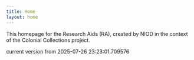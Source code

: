 ```yaml
---
title: Home
layout: home
---
```


This homepage for the Research Aids (RA), created by NIOD in the context of the Colonial Collections project. 


current version from 2025-07-26 23:23:01.709576
